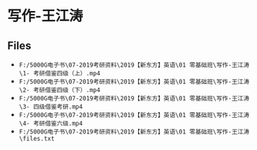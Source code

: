 # 写作-王江涛

## Files

- `F:/5000G电子书\07-2019考研资料\2019【新东方】英语\01 零基础班\写作-王江涛\1- 考研借鉴四级（上）.mp4`
- `F:/5000G电子书\07-2019考研资料\2019【新东方】英语\01 零基础班\写作-王江涛\2- 考研借鉴四级（下）.mp4`
- `F:/5000G电子书\07-2019考研资料\2019【新东方】英语\01 零基础班\写作-王江涛\3- 四级借鉴考研.mp4`
- `F:/5000G电子书\07-2019考研资料\2019【新东方】英语\01 零基础班\写作-王江涛\4- 考研借鉴六级.mp4`
- `F:/5000G电子书\07-2019考研资料\2019【新东方】英语\01 零基础班\写作-王江涛\files.txt`
